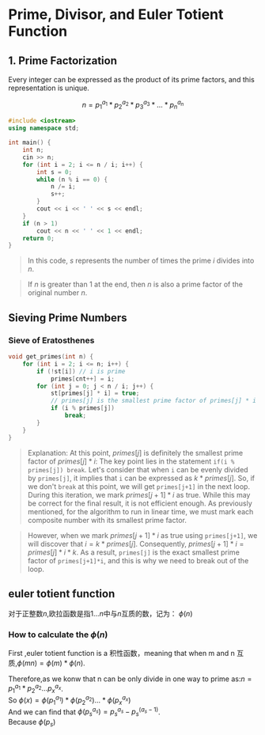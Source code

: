 # **Prime, Divisor, and Euler Totient Function**

## 1. Prime Factorization
Every integer can be expressed as the product of its prime factors, and this representation is unique.

$$n = p_1^{a_1} * p_2^{a_2} * p_3^{a_3} * \ldots * p_n^{a_n}$$

```c++
#include <iostream>
using namespace std;

int main() {
    int n;
    cin >> n;
    for (int i = 2; i <= n / i; i++) {
        int s = 0;
        while (n % i == 0) {
            n /= i;
            s++;
        }
        cout << i << ' ' << s << endl;
    }
    if (n > 1)
        cout << n << ' ' << 1 << endl;
    return 0;
}
```
> In this code, $s$ represents the number of times the prime $i$ divides into $n$.

> If $n$ is greater than 1 at the end, then $n$ is also a prime factor of the original number $n$.

## Sieving Prime Numbers
### Sieve of Eratosthenes

```c++
void get_primes(int n) {
    for (int i = 2; i <= n; i++) {
        if (!st[i]) // i is prime
            primes[cnt++] = i;
        for (int j = 0; j < n / i; j++) {
            st[primes[j] * i] = true;
            // primes[j] is the smallest prime factor of primes[j] * i 
            if (i % primes[j])
                break;
        }
    }
}
```
> Explanation:
> At this point, $primes[j]$ is definitely the smallest prime factor of $primes[j]*i$:
> The key point lies in the statement `if(i % primes[j]) break`. Let's consider that when `i` can be evenly divided by `primes[j]`, it implies that `i` can be expressed as $k*primes[j]$. So, if we don't `break` at this point, we will get `primes[j+1]` in the next loop. During this iteration, we mark $primes[j+1]*i$ as true. While this may be correct for the final result, it is not efficient enough. As previously mentioned, for the algorithm to run in linear time, we must mark each composite number with its smallest prime factor.

> However, when we mark $primes[j+1]*i$ as true using `primes[j+1]`, we will discover that $i=k*primes[j]$. Consequently, $primes[j+1]*i=primes[j]*i*k$. As a result, `primes[j]` is the exact smallest prime factor of `primes[j+1]*i`, and this is why we need to break out of the loop.
## euler totient function
对于正整数$n$,欧拉函数是指$1...n$中与$n$互质的数，记为：
$\phi(n)$
### How to calculate the $\phi(n)$
First ,euler totient function is a 积性函数，meaning that when m and n 互质,$\phi(mn)=\phi(m)*\phi(n)$. 

Therefore,as we konw that n can be only divide in one way to prime as:$n=p_1^{a_1}*p_2^{a_2}\dots{p_x^{a_x}}$.  
So $\phi(x)=\phi(p_1^{a_1})*\phi(p_2^{a_2})\dots*\phi(p_x^{a_x})$  
And we can find that $\phi(p_s^{a_s})=p_s^{a_s}-p_s^{(a_s-1)}$.  
Because $\phi(p_s)$
